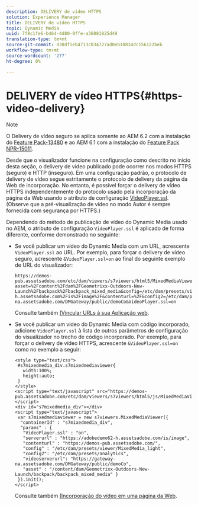 ```yaml
---
description: DELIVERY de vídeo HTTPS
solution: Experience Manager
title: DELIVERY de vídeo HTTPS
topic: Dynamic Media
uuid: 7f8c1fe6-b464-4d80-9ffe-a36081825d49
translation-type: tm+mt
source-git-commit: d38df1eb4713c034727ad0eb10834dc156122beb
workflow-type: tm+mt
source-wordcount: '277'
ht-degree: 0%

---
```



# DELIVERY de vídeo HTTPS{#https-video-delivery}

>[!NOTE]
>
>O Delivery de vídeo seguro se aplica somente ao AEM 6.2 com a instalação do [Feature Pack-13480](https://www.adobeaemcloud.com/content/marketplace/marketplaceProxy.html?packagePath=/content/companies/public/adobe/packages/cq620/featurepack/cq-6.2.0-featurepack-13480) e ao AEM 6.1 com a instalação do [Feature Pack NPR-15011](https://www.adobeaemcloud.com/content/marketplace/marketplaceProxy.html?packagePath=/content/companies/public/adobe/packages/cq610/featurepack/cq-6.1.0-featurepack-15011).

Desde que o visualizador funcione na configuração como descrito no início desta seção, o delivery de vídeo publicado pode ocorrer nos modos HTTPS (seguro) e HTTP (inseguro). Em uma configuração padrão, o protocolo de delivery de vídeo segue estritamente o protocolo de delivery da página da Web de incorporação. No entanto, é possível forçar o delivery de vídeo HTTPS independentemente do protocolo usado pela incorporação da página da Web usando o atributo de configuração [VideoPlayer.ssl](../../c-html5-s7-aem-asset-viewers/c-html5-mixedmedia-viewer-about/r-html5-mixedmedia-viewer-config-attrib/r-html5-mixedmedia-viewer-config-attrib-videoplayer-ssl.md#reference-df0a29aa8a584cebaaa1c7bb6fab362e). (Observe que a pré-visualização de vídeo no modo Autor é sempre fornecida com segurança por HTTPS.)

Dependendo do método de publicação de vídeo do Dynamic Media usado no AEM, o atributo de configuração `VideoPlayer.ssl` é aplicado de forma diferente, conforme demonstrado no seguinte:

* Se você publicar um vídeo do Dynamic Media com um URL, acrescente `VideoPlayer.ssl` ao URL. Por exemplo, para forçar o delivery de vídeo seguro, acrescente `&VideoPlayer.ssl=on` ao final do seguinte exemplo de URL do visualizador:

   ```
   https://demos-pub.assetsadobe.com/etc/dam/viewers/s7viewers/html5/MixedMediaViewer.html?asset=%2Fcontent%2Fdam%2FGeometrixx-Outdoors-New-Launch%2Fbackpack%2Fbackpack_mixed_media&config=/etc/dam/presets/viewer/MixedMedia_light&serverUrl=https%3A%2F%2Fadobedemo62-h.assetsadobe.com%2Fis%2Fimage%2F&contenturl=%2F&config2=/etc/dam/presets/analytics&videoserverurl=https://gateway-na.assetsadobe.com/DMGateway/public/demoCo&VideoPlayer.ssl=on
   ```

   Consulte também [(Vincular URLs à sua Aplicação web](https://experienceleague.adobe.com/docs/experience-manager-65/assets/dynamic/linking-urls-to-yourwebapplication.html?lang=en#dynamic).

* Se você publicar um vídeo do Dynamic Media com código incorporado, adicione `VideoPlayer.ssl` à lista de outros parâmetros de configuração do visualizador no trecho de código incorporado. Por exemplo, para forçar o delivery de vídeo HTTPS, acrescente `&VideoPlayer.ssl=on` como no exemplo a seguir:

   ```
   <style type="text/css"> 
    #s7mixedmedia_div.s7mixedmediaviewer{ 
      width:100%;  
      height:auto; 
    } 
   </style> 
   <script type="text/javascript" src="https://demos-pub.assetsadobe.com/etc/dam/viewers/s7viewers/html5/js/MixedMediaViewer.js"></script> 
   <div id="s7mixedmedia_div"></div> 
   <script type="text/javascript"> 
    var s7mixedmediaviewer = new s7viewers.MixedMediaViewer({ 
     "containerId" : "s7mixedmedia_div", 
     "params" : {  
      "VideoPlayer.ssl" : "on", 
      "serverurl" : "https://adobedemo62-h.assetsadobe.com/is/image", 
      "contenturl" : "https://demos-pub.assetsadobe.com/",  
      "config" : "/etc/dam/presets/viewer/MixedMedia_light", 
      "config2": "/etc/dam/presets/analytics", 
      "videoserverurl": "https://gateway-na.assetsadobe.com/DMGateway/public/demoCo", 
      "asset" : "/content/dam/Geometrixx-Outdoors-New-Launch/backpack/backpack_mixed_media" } 
    }).init(); 
   </script>
   ```

   Consulte também [(Incorporação do vídeo em uma página da Web](https://experienceleague.adobe.com/docs/experience-manager-65/assets/dynamic/linking-urls-to-yourwebapplication.html#dynamic).

